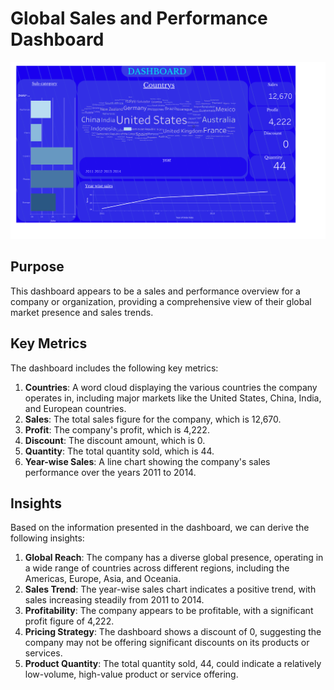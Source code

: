 # Global Sales and Performance Dashboard
![Alt text for the image](./T2.png)

## Purpose
This dashboard appears to be a sales and performance overview for a company or organization, providing a comprehensive view of their global market presence and sales trends.

## Key Metrics
The dashboard includes the following key metrics:

1. **Countries**: A word cloud displaying the various countries the company operates in, including major markets like the United States, China, India, and European countries.
2. **Sales**: The total sales figure for the company, which is 12,670.
3. **Profit**: The company's profit, which is 4,222.
4. **Discount**: The discount amount, which is 0.
5. **Quantity**: The total quantity sold, which is 44.
6. **Year-wise Sales**: A line chart showing the company's sales performance over the years 2011 to 2014.

## Insights
Based on the information presented in the dashboard, we can derive the following insights:

1. **Global Reach**: The company has a diverse global presence, operating in a wide range of countries across different regions, including the Americas, Europe, Asia, and Oceania.
2. **Sales Trend**: The year-wise sales chart indicates a positive trend, with sales increasing steadily from 2011 to 2014.
3. **Profitability**: The company appears to be profitable, with a significant profit figure of 4,222.
4. **Pricing Strategy**: The dashboard shows a discount of 0, suggesting the company may not be offering significant discounts on its products or services.
5. **Product Quantity**: The total quantity sold, 44, could indicate a relatively low-volume, high-value product or service offering.
